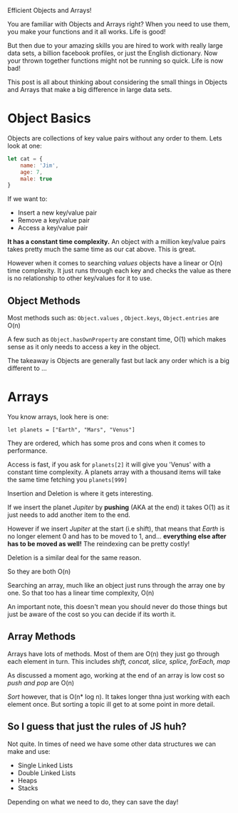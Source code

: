 Efficient Objects and Arrays!

You are familiar with Objects and Arrays right? When you need to use them, you make your functions and it all works. Life is good!

But then due to your amazing skills you are hired to work with really large data sets, a billion facebook profiles, or just the English dictionary. Now your thrown together functions might not be running so quick.  Life is now bad!

This post is all about thinking about considering the small things in Objects and Arrays that make a big difference in large data sets.

# Object Basics

Objects are collections of key value pairs without any order to them. Lets look at one:

```js
let cat = {
    name: 'Jim',
    age: 7,
    male: true
}
```

If we want to:

- Insert a new key/value pair
- Remove a key/value pair
- Access a key/value pair
  
**It has a constant time complexity.** An object with a million key/value pairs takes pretty much the same time as our cat above. This is great.

However when it comes to searching *values* objects have a linear or O(n) time complexity. It just runs through each key and checks the value as there is no relationship to other key/values for it to use.

## Object Methods

Most methods such as: `Object.values` , `Object.keys`, `Object.entries` are O(n)

A few such as `Object.hasOwnProperty` are constant time, O(1) which makes sense as it only needs to access a key in the object.

The takeaway is Objects are generally fast but lack any order which is a big different to ...

# Arrays

You know arrays, look here is one:

`let planets = ["Earth", "Mars", "Venus"]`

They are ordered, which has some pros and cons when it comes to performance.

Access is fast, if you ask for `planets[2]` it will give you 'Venus' with a constant time complexity. A planets array with a thousand items will take the same time fetching you `planets[999]`

Insertion and Deletion is where it gets interesting. 

If we insert the planet *Jupiter* by **pushing** (AKA at the end) it takes O(1) as it just needs to add another item to the end.

However if we insert *Jupiter* at the start (i.e shift), that means that *Earth* is no longer element 0 and has to be moved to 1, and... **everything else after has to be moved as well!** The reindexing can be pretty costly!

Deletion is a similar deal for the same reason.

So they are both O(n)

Searching an array, much like an object just runs through the array one by one. So that too has a linear time complexity, O(n)

An important note, this doesn't mean you should never do those things but just be aware of the cost so you can decide if its worth it.

## Array Methods

Arrays have lots of methods. Most of them are O(n) they just go through each element in turn. This includes *shift, concat, slice, splice, forEach, map* 

As discussed a moment ago, working at the end of an array is low cost so *push and pop* are O(n)

*Sort* however, that is O(n* log n). It takes longer thna just working with each element once. But sorting a topic ill get to at some point in more detail.

## So I guess that just the rules of JS huh? 

Not quite. In times of need we have some other data structures we can make and use:

- Single Linked Lists
- Double Linked Lists
- Heaps
- Stacks

Depending on what we need to do, they can save the day!